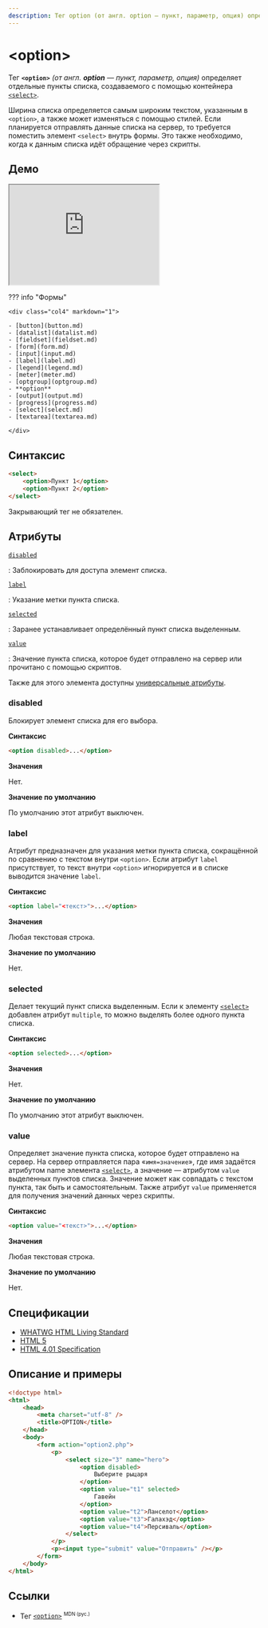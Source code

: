 ```yaml
---
description: Тег option (от англ. option — пункт, параметр, опция) определяет отдельные пункты списка, создаваемого с помощью контейнера select
---
```


# &lt;option&gt;

Тег **`<option>`** _(от англ. **option** — пункт, параметр, опция)_ определяет отдельные пункты списка, создаваемого с помощью контейнера [`<select>`](select.md).

Ширина списка определяется самым широким текстом, указанным в `<option>`, а также может изменяться с помощью стилей. Если планируется отправлять данные списка на сервер, то требуется поместить элемент `<select>` внутрь формы. Это также необходимо, когда к данным списка идёт обращение через скрипты.

## Демо

<iframe class="interactive is-tabbed-standard-height" height="200" src="https://interactive-examples.mdn.mozilla.net/pages/tabbed/option.html" title="MDN Web Docs Interactive Example" loading="lazy" data-readystate="complete"></iframe>

??? info "Формы"

    <div class="col4" markdown="1">

    - [button](button.md)
    - [datalist](datalist.md)
    - [fieldset](fieldset.md)
    - [form](form.md)
    - [input](input.md)
    - [label](label.md)
    - [legend](legend.md)
    - [meter](meter.md)
    - [optgroup](optgroup.md)
    - **option**
    - [output](output.md)
    - [progress](progress.md)
    - [select](select.md)
    - [textarea](textarea.md)

    </div>

## Синтаксис

```html
<select>
    <option>Пункт 1</option>
    <option>Пункт 2</option>
</select>
```

Закрывающий тег не обязателен.

## Атрибуты

[`disabled`](#disabled)

: Заблокировать для доступа элемент списка.

[`label`](#label)

: Указание метки пункта списка.

[`selected`](#selected)

: Заранее устанавливает определённый пункт списка выделенным.

[`value`](#value)

: Значение пункта списка, которое будет отправлено на сервер или прочитано с помощью скриптов.

Также для этого элемента доступны [универсальные атрибуты](uni-attr.md).

### disabled

Блокирует элемент списка для его выбора.

**Синтаксис**

```html
<option disabled>...</option>
```

**Значения**

Нет.

**Значение по умолчанию**

По умолчанию этот атрибут выключен.

### label

Атрибут предназначен для указания метки пункта списка, сокращённой по сравнению с текстом внутри `<option>`. Если атрибут `label` присутствует, то текст внутри `<option>` игнорируется и в списке выводится значение `label`.

**Синтаксис**

```html
<option label="<текст>">...</option>
```

**Значения**

Любая текстовая строка.

**Значение по умолчанию**

Нет.

### selected

Делает текущий пункт списка выделенным. Если к элементу [`<select>`](select.md) добавлен атрибут `multiple`, то можно выделять более одного пункта списка.

**Синтаксис**

```html
<option selected>...</option>
```

**Значения**

Нет.

**Значение по умолчанию**

По умолчанию этот атрибут выключен.

### value

Определяет значение пункта списка, которое будет отправлено на сервер. На сервер отправляется пара «`имя=значение`», где имя задаётся атрибутом name элемента [`<select>`](select.md), а значение — атрибутом `value` выделенных пунктов списка. Значение может как совпадать с текстом пункта, так быть и самостоятельным. Также атрибут `value` применяется для получения значений данных через скрипты.

**Синтаксис**

```html
<option value="<текст>">...</option>
```

**Значения**

Любая текстовая строка.

**Значение по умолчанию**

Нет.

## Спецификации

-   [WHATWG HTML Living Standard](https://html.spec.whatwg.org/multipage/forms.html#the-option-element)
-   [HTML 5](http://www.w3.org/TR/html5/forms.html#the-option-element)
-   [HTML 4.01 Specification](http://www.w3.org/TR/html401/interact/forms.html#h-17.6)

## Описание и примеры

```html
<!doctype html>
<html>
    <head>
        <meta charset="utf-8" />
        <title>OPTION</title>
    </head>
    <body>
        <form action="option2.php">
            <p>
                <select size="3" name="hero">
                    <option disabled>
                        Выберите рыцаря
                    </option>
                    <option value="t1" selected>
                        Гавейн
                    </option>
                    <option value="t2">Ланселот</option>
                    <option value="t3">Галахэд</option>
                    <option value="t4">Персиваль</option>
                </select>
            </p>
            <p><input type="submit" value="Отправить" /></p>
        </form>
    </body>
</html>
```

## Ссылки

-   Тег [`<option>`](https://developer.mozilla.org/ru/docs/Web/HTML/Element/option) <sup><small>MDN (рус.)</small></sup>
